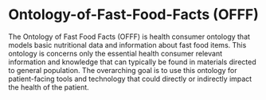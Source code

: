  
# Ontology-of-Fast-Food-Facts (OFFF)
The Ontology of Fast Food Facts (OFFF) is health consumer ontology that models basic nutritional data and information about fast food items. This ontology is concerns only the essential health consumer relevant information and knowledge that can typically be found in materials directed to general population. The overarching goal is to use this ontology for patient-facing tools and technology that could directly or indirectly impact the health of the patient.